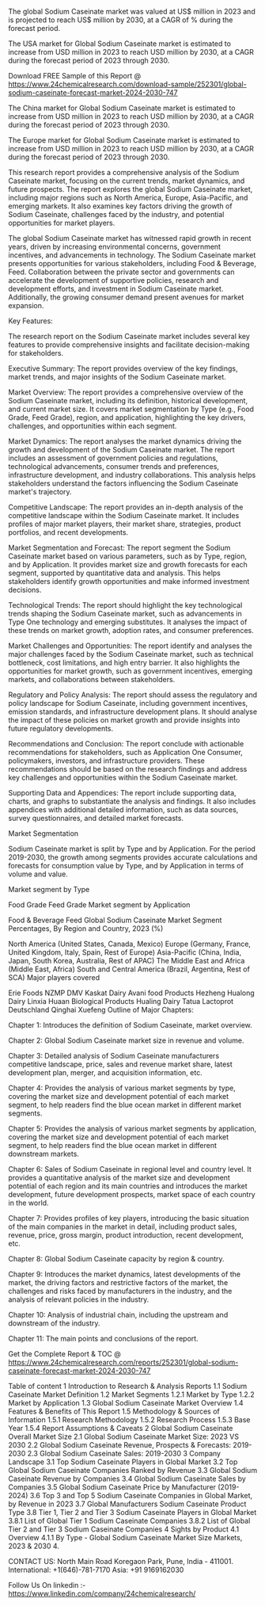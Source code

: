 The global Sodium Caseinate market was valued at US$ million in 2023 and is projected to reach US$ million by 2030, at a CAGR of % during the forecast period.

The USA market for Global Sodium Caseinate  market is estimated to increase from USD million in 2023 to reach USD million by 2030, at a CAGR during the forecast period of 2023 through 2030.

Download FREE Sample of this Report @ https://www.24chemicalresearch.com/download-sample/252301/global-sodium-caseinate-forecast-market-2024-2030-747

The China market for Global Sodium Caseinate  market is estimated to increase from USD million in 2023 to reach USD million by 2030, at a CAGR during the forecast period of 2023 through 2030.

The Europe market for Global Sodium Caseinate  market is estimated to increase from USD million in 2023 to reach USD million by 2030, at a CAGR during the forecast period of 2023 through 2030.

This research report provides a comprehensive analysis of the Sodium Caseinate market, focusing on the current trends, market dynamics, and future prospects. The report explores the global Sodium Caseinate market, including major regions such as North America, Europe, Asia-Pacific, and emerging markets. It also examines key factors driving the growth of Sodium Caseinate, challenges faced by the industry, and potential opportunities for market players.

The global Sodium Caseinate market has witnessed rapid growth in recent years, driven by increasing environmental concerns, government incentives, and advancements in technology. The Sodium Caseinate market presents opportunities for various stakeholders, including Food & Beverage, Feed. Collaboration between the private sector and governments can accelerate the development of supportive policies, research and development efforts, and investment in Sodium Caseinate market. Additionally, the growing consumer demand present avenues for market expansion.

Key Features:

The research report on the Sodium Caseinate market includes several key features to provide comprehensive insights and facilitate decision-making for stakeholders.

Executive Summary: The report provides overview of the key findings, market trends, and major insights of the Sodium Caseinate market.

Market Overview: The report provides a comprehensive overview of the Sodium Caseinate market, including its definition, historical development, and current market size. It covers market segmentation by Type (e.g., Food Grade, Feed Grade), region, and application, highlighting the key drivers, challenges, and opportunities within each segment.

Market Dynamics: The report analyses the market dynamics driving the growth and development of the Sodium Caseinate market. The report includes an assessment of government policies and regulations, technological advancements, consumer trends and preferences, infrastructure development, and industry collaborations. This analysis helps stakeholders understand the factors influencing the Sodium Caseinate market's trajectory.

Competitive Landscape: The report provides an in-depth analysis of the competitive landscape within the Sodium Caseinate market. It includes profiles of major market players, their market share, strategies, product portfolios, and recent developments.

Market Segmentation and Forecast: The report segment the Sodium Caseinate market based on various parameters, such as by Type, region, and by Application. It provides market size and growth forecasts for each segment, supported by quantitative data and analysis. This helps stakeholders identify growth opportunities and make informed investment decisions.

Technological Trends: The report should highlight the key technological trends shaping the Sodium Caseinate market, such as advancements in Type One technology and emerging substitutes. It analyses the impact of these trends on market growth, adoption rates, and consumer preferences.

Market Challenges and Opportunities: The report identify and analyses the major challenges faced by the Sodium Caseinate market, such as technical bottleneck, cost limitations, and high entry barrier. It also highlights the opportunities for market growth, such as government incentives, emerging markets, and collaborations between stakeholders.

Regulatory and Policy Analysis: The report should assess the regulatory and policy landscape for Sodium Caseinate, including government incentives, emission standards, and infrastructure development plans. It should analyse the impact of these policies on market growth and provide insights into future regulatory developments.

Recommendations and Conclusion: The report conclude with actionable recommendations for stakeholders, such as Application One Consumer, policymakers, investors, and infrastructure providers. These recommendations should be based on the research findings and address key challenges and opportunities within the Sodium Caseinate market.

Supporting Data and Appendices: The report include supporting data, charts, and graphs to substantiate the analysis and findings. It also includes appendices with additional detailed information, such as data sources, survey questionnaires, and detailed market forecasts.

Market Segmentation

Sodium Caseinate market is split by Type and by Application. For the period 2019-2030, the growth among segments provides accurate calculations and forecasts for consumption value by Type, and by Application in terms of volume and value.

Market segment by Type

Food Grade
Feed Grade
Market segment by Application

Food & Beverage
Feed
Global Sodium Caseinate Market Segment Percentages, By Region and Country, 2023 (%)

North America (United States, Canada, Mexico)
Europe (Germany, France, United Kingdom, Italy, Spain, Rest of Europe)
Asia-Pacific (China, India, Japan, South Korea, Australia, Rest of APAC)
The Middle East and Africa (Middle East, Africa)
South and Central America (Brazil, Argentina, Rest of SCA)
Major players covered

Erie Foods
NZMP
DMV
Kaskat Dairy
Avani food Products
Hezheng Hualong Dairy
Linxia Huaan Biological Products
Hualing Dairy
Tatua
Lactoprot Deutschland
Qinghai Xuefeng
Outline of Major Chapters:

Chapter 1: Introduces the definition of Sodium Caseinate, market overview.

Chapter 2: Global Sodium Caseinate market size in revenue and volume.

Chapter 3: Detailed analysis of Sodium Caseinate manufacturers competitive landscape, price, sales and revenue market share, latest development plan, merger, and acquisition information, etc.

Chapter 4: Provides the analysis of various market segments by type, covering the market size and development potential of each market segment, to help readers find the blue ocean market in different market segments.

Chapter 5: Provides the analysis of various market segments by application, covering the market size and development potential of each market segment, to help readers find the blue ocean market in different downstream markets.

Chapter 6: Sales of Sodium Caseinate in regional level and country level. It provides a quantitative analysis of the market size and development potential of each region and its main countries and introduces the market development, future development prospects, market space of each country in the world.

Chapter 7: Provides profiles of key players, introducing the basic situation of the main companies in the market in detail, including product sales, revenue, price, gross margin, product introduction, recent development, etc.

Chapter 8: Global Sodium Caseinate capacity by region & country.

Chapter 9: Introduces the market dynamics, latest developments of the market, the driving factors and restrictive factors of the market, the challenges and risks faced by manufacturers in the industry, and the analysis of relevant policies in the industry.

Chapter 10: Analysis of industrial chain, including the upstream and downstream of the industry.

Chapter 11: The main points and conclusions of the report.

Get the Complete Report & TOC @ https://www.24chemicalresearch.com/reports/252301/global-sodium-caseinate-forecast-market-2024-2030-747

Table of content
1 Introduction to Research & Analysis Reports
1.1 Sodium Caseinate Market Definition
1.2 Market Segments
1.2.1 Market by Type
1.2.2 Market by Application
1.3 Global Sodium Caseinate Market Overview
1.4 Features & Benefits of This Report
1.5 Methodology & Sources of Information
1.5.1 Research Methodology
1.5.2 Research Process
1.5.3 Base Year
1.5.4 Report Assumptions & Caveats
2 Global Sodium Caseinate Overall Market Size
2.1 Global Sodium Caseinate Market Size: 2023 VS 2030
2.2 Global Sodium Caseinate Revenue, Prospects & Forecasts: 2019-2030
2.3 Global Sodium Caseinate Sales: 2019-2030
3 Company Landscape
3.1 Top Sodium Caseinate Players in Global Market
3.2 Top Global Sodium Caseinate Companies Ranked by Revenue
3.3 Global Sodium Caseinate Revenue by Companies
3.4 Global Sodium Caseinate Sales by Companies
3.5 Global Sodium Caseinate Price by Manufacturer (2019-2024)
3.6 Top 3 and Top 5 Sodium Caseinate Companies in Global Market, by Revenue in 2023
3.7 Global Manufacturers Sodium Caseinate Product Type
3.8 Tier 1, Tier 2 and Tier 3 Sodium Caseinate Players in Global Market
3.8.1 List of Global Tier 1 Sodium Caseinate Companies
3.8.2 List of Global Tier 2 and Tier 3 Sodium Caseinate Companies
4 Sights by Product
4.1 Overview
4.1.1 By Type - Global Sodium Caseinate Market Size Markets, 2023 & 2030
4.

CONTACT US:
North Main Road Koregaon Park, Pune, India - 411001.
International: +1(646)-781-7170
Asia: +91 9169162030

Follow Us On linkedin :- https://www.linkedin.com/company/24chemicalresearch/
